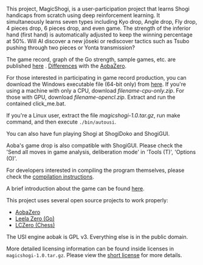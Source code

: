 
This project, MagicShogi, is a user-participation project that learns Shogi handicaps from scratch using deep reinforcement learning. It simultaneously learns seven types including Kyo drop, Angle drop, Fly drop, 4 pieces drop, 6 pieces drop, and even game. The strength of the inferior hand (first hand) is automatically adjusted to keep the winning percentage at 50%. Will AI discover a new jōseki or rediscover tactics such as Tsubo pushing through two pieces or Yonta transmission?

The game record, graph of the Go strength, sample games, etc. are published [here](http://www.new-owner.com/magicshogi/) . [Differences](http://www.new-owner.com/magicshogi/diff.html) with the [AobaZero](http://www.new-owner.com/aobazero/).

For those interested in participating in game record production, you can download the Windows executable file (64-bit only) from [here](https://github.com/magicmotion/magicshogi/releases). If you're using a machine with only a CPU, download _filename-cpu-only.zip_. For those with GPU, download _filename-opencl.zip_. Extract and run the contained click_me.bat.

If you're a Linux user, extract the file _magicshogi-1.0.tar.gz_, run make command, and then execute `./bin/autousi`.

You can also have fun playing Shogi at ShogiDoko and ShogiGUI.

Aoba's game drop is also compatible with ShogiGUI. Please check the 'Send all moves in game analysis, deliberation mode' in 'Tools (T)', 'Options (O)'.

For developers interested in compiling the program themselves, please check the [compilation instructions](compile.txt).

A brief introduction about the game can be found [here](http://www.new-owner.com/magicshogi/).

This project uses several open source projects to work properly:
 - [AobaZero](https://github.com/kobanium/aobazero)
 - [Leela Zero (Go)](https://github.com/leela-zero/leela-zero)
 - [LCZero (Chess)](https://github.com/LeelaChessZero/lczero)

The USI engine aobak is GPL v3. Everything else is in the public domain.

More detailed licensing information can be found inside licenses in `magicshogi-1.0.tar.gz`. Please view the [short license](license.txt) for more details.